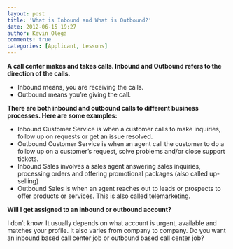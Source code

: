 ```yaml
---
layout: post
title: 'What is Inbound and What is Outbound?'
date: 2012-06-15 19:27
author: Kevin Olega
comments: true
categories: [Applicant, Lessons]
---
```

**A call center makes and takes calls. Inbound and Outbound refers to the direction of the calls.**

*   Inbound means, you are receiving the calls.
*   Outbound means you’re giving the call.

**There are both inbound and outbound calls to different business processes. Here are some examples:**

*   Inbound Customer Service is when a customer calls to make inquiries, follow up on requests or get an issue resolved.
*   Outbound Customer Service is when an agent call the customer to do a follow up on a customer’s request, solve problems and/or close support tickets.
*   Inbound Sales involves a sales agent answering sales inquiries, processing orders and offering promotional packages (also called up-selling)
*   Outbound Sales is when an agent reaches out to leads or prospects to offer products or services. This is also called telemarketing.

**Will I get assigned to an inbound or outbound account?**

I don’t know. It usually depends on what account is urgent, available and matches your profile. It also varies from company to company. Do you want an inbound based call center job or outbound based call center job?
